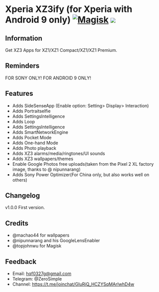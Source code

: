# Xperia XZ3ify (for Xperia with Android 9 only) [![Magisk](https://img.shields.io/badge/Magisk-17%2B-00B39B.svg?style=flat-square)](https://forum.xda-developers.com/apps/magisk/official-magisk-v7-universal-systemless-t3473445) <a href="https://t.me/joinchat/GIuRiQ_HCZYSqMArIwhD4w"><img src="https://img.shields.io/badge/Telegram-Channel-blue.svg"></a>
</p>

## Information
Get XZ3 Apps for XZ1/XZ1 Compact/XZ1/XZ1 Premium.

## Reminders
FOR SONY ONLY! FOR ANDROID 9 ONLY!

## Features
- Adds SideSenseApp (Enable option: Setting> Display> Interaction)
- Adds Portraitselfie
- Adds SettingsIntelligence
- Adds Loop
- Adds SettingsIntelligence
- Adds SmartNetworkEngine
- Adds Pocket Mode
- Adds One-hand Mode
- Adds Photo playback
- Adds XZ3 alarms/media/ringtones/UI sounds
- Adds XZ3 wallpapers/themes
- Enable Google Photos free uploads(taken from the Pixel 2 XL factory image, thanks to @ nipunnarang)
- Adds Sony Power Optimizer(For China only, but also works well on others)

## Changelog
v1.0.0 First version.

## Credits
- @machao44 for wallpapers
- @nipunnarang and his GoogleLensEnabler
- @topjohnwu for Magisk

## Feedback
- Email: hqf0327g@gmail.com
- Telegram: @ZeroSimple
- Channel: https://t.me/joinchat/GIuRiQ_HCZYSqMArIwhD4w
